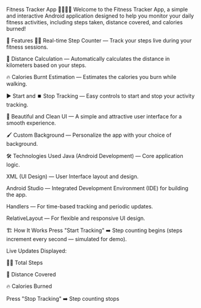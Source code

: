 Fitness Tracker App 🏃‍♀️🏋️‍♂️
Welcome to the Fitness Tracker App, a simple and interactive Android application designed to help you monitor your daily fitness activities, including steps taken, distance covered, and calories burned!

📱 Features
🚶‍♂️ Real-time Step Counter — Track your steps live during your fitness sessions.

📏 Distance Calculation — Automatically calculates the distance in kilometers based on your steps.

🔥 Calories Burnt Estimation — Estimates the calories you burn while walking.

▶️ Start and ⏹️ Stop Tracking — Easy controls to start and stop your activity tracking.

🎨 Beautiful and Clean UI — A simple and attractive user interface for a smooth experience.

🖌️ Custom Background — Personalize the app with your choice of background.

🛠️ Technologies Used
Java (Android Development) — Core application logic.

XML (UI Design) — User Interface layout and design.

Android Studio — Integrated Development Environment (IDE) for building the app.

Handlers — For time-based tracking and periodic updates.

RelativeLayout — For flexible and responsive UI design.

🏗️ How It Works
Press "Start Tracking" ➡️ Step counting begins (steps increment every second — simulated for demo).

Live Updates Displayed:

🚶‍♀️ Total Steps

📏 Distance Covered

🔥 Calories Burned

Press "Stop Tracking" ➡️ Step counting stops
